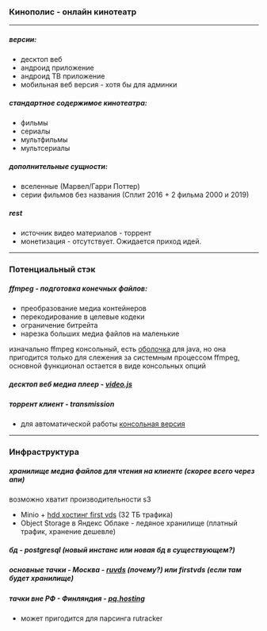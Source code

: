 ### Кинополис - онлайн кинотеатр
***
##### версии:
- десктоп веб
- андроид приложение
- андроид ТВ приложение
- мобильная веб версия - хотя бы для админки

##### стандартное содержимое кинотеатра:
- фильмы
- сериалы
- мультфильмы
- мультсериалы

##### дополнительные сущности:
- вселенные (Марвел/Гарри Поттер)
- серии фильмов без названия (Сплит 2016 + 2 фильма 2000 и 2019)

##### rest
- источник видео материалов - торрент
- монетизация - отсутствует. Ожидается приход идей.
***
### Потенциальный стэк
##### ffmpeg - подготовка конечных файлов:
- преобразование медиа контейнеров
- перекодирование в целевые кодеки
- ограничение битрейта
- нарезка больших медиа файлов на маленькие

изначально ffmpeg консольный, есть [оболочка](https://github.com/bramp/ffmpeg-cli-wrapper) для java, но она пригодится только для слежения за системным процессом ffmpeg, основной функционал остается в виде консольных опций

##### десктоп веб медиа плеер - [video.js](https://videojs.com/)
##### торрент клиент - transmission
- для автоматической работы [консольная версия](https://cli-ck.io/transmission-cli-user-guide/)
***
### Инфраструктура
##### хранилище медиа файлов для чтения на клиенте (скорее всего через апи)
возможно хватит производительности s3
- Minio + [hdd хостинг first vds](https://firstvds.ru/storage-vds) (32 ТБ трафика)
- Object Storage в Яндекс Облаке - ледяное хранилище (платный трафик, хранение дешевле)
##### бд - postgresql (новый инстанс или новая бд в существующем?)
##### основные тачки - Москва - [ruvds](https://ruvds.com/ru-rub) (почему?) или firstvds (если там будет хранилище)
##### тачки вне РФ - Финляндия - [pq.hosting](http://pq.hosting/)
- может пригодится для парсинга rutracker
